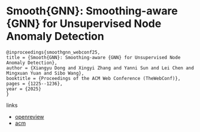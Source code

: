 # Smooth{GNN}: Smoothing-aware {GNN} for Unsupervised Node Anomaly Detection

```
@inproceedings{smoothgnn_webconf25,
title = {Smooth{GNN}: Smoothing-aware {GNN} for Unsupervised Node Anomaly Detection},
author = {Xiangyu Dong and Xingyi Zhang and Yanni Sun and Lei Chen and Mingxuan Yuan and Sibo Wang},
booktitle = {Proceedings of the ACM Web Conference (TheWebConf)},
pages = {1225--1236},
year = {2025}
}
```

links
- [openreview](https://openreview.net/forum?id=13lFc9v7f0)
- [acm](https://dl.acm.org/doi/10.1145/3696410.3714615)
